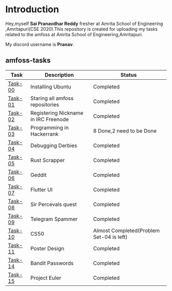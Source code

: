 # Introduction
Hey,myself **Sai Pranavdhar Reddy** fresher at Amrita School of Engineering ,Amritapuri(CSE 2020).This repository is created for uploading my tasks related to the amfoss at Amrita School of Engineering,Amritapuri.

My discord username is **Pranav**.
## amfoss-tasks
| Task | Description | Status|
| ---  | ---         | ---   |
| [Task-00](https://github.com/nspr2002/amfoss-tasks/tree/main/task-00) | Installing Ubuntu | Completed |
| [Task-01](https://github.com/nspr2002/amfoss-tasks/tree/main/task-01) | Staring all amfoss repositories | Completed |
| [Task-02](https://github.com/nspr2002/amfoss-tasks/tree/main/task-02) | Registering Nickname in IRC Freenode | Completed |
| [Task-03](https://github.com/nspr2002/amfoss-tasks/tree/main/task-03) | Programming in Hackerrank | 8 Done,2 need to be Done |
| [Task-04](https://github.com/nspr2002/amfoss-tasks/tree/main/task-04) | Debugging Derbies | Completed |
|[Task-05](https://github.com/iampranavdhar/amfoss-tasks/tree/main/task-05)|Rust Scrapper|Completed|
|[Task-06](https://github.com/nspr2002/amfoss-tasks/tree/main/task-06)|Geddit|Completed|
| [Task-07](https://github.com/nspr2002/amfoss-tasks/tree/main/task-07) | Flutter UI | Completed |
| [Task-08](https://github.com/nspr2002/amfoss-tasks/tree/main/task-08) | Sir Percevals quest | Completed |
| [Task-09](https://github.com/nspr2002/amfoss-tasks/tree/main/task-09) | Telegram Spammer | Completed |
| [Task-10](https://github.com/nspr2002/amfoss-tasks/tree/main/task-10) | CS50 | Almost Completed(Problem Set-04 is left) |
| [Task-11](https://github.com/nspr2002/amfoss-tasks/tree/main/task-11) | Poster Design | Completed |
| [Task-14](https://github.com/nspr2002/amfoss-tasks/tree/main/task-14) | Bandit Passwords | Completed |
| [Task-15](https://github.com/nspr2002/amfoss-tasks/tree/main/task-15) | Project Euler | Completed |
